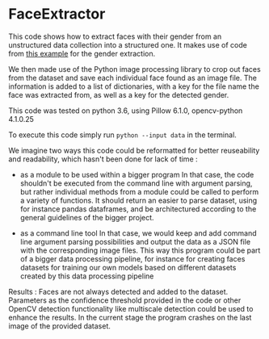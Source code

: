 # FaceExtractor

This code shows how to extract faces with their gender from an unstructured data collection into a structured one.
It makes use of code from [this example](https://www.learnopencv.com/age-gender-classification-using-opencv-deep-learning-c-python/) for the gender extraction.

We then made use of the Python image processing library to crop out faces from the dataset and save each individual face found as an image file.
The information is added to a list of dictionaries, with a key for the file name the face was extracted from, as well as a key for the detected gender.

This code was tested on python 3.6, using Pillow 6.1.0, opencv-python 4.1.0.25

To execute this code simply run `python --input data` in the terminal.

We imagine two ways this code could be reformatted for better reuseability and readability, which hasn't been done for lack of time : 
- as a module to be used within a bigger program
  In that case, the code shouldn't be executed from the command line with argument parsing, but rather individual methods from a module could be called to perform a variety of functions.
  It should return an easier to parse dataset, using for instance pandas dataframes, and be architectured according to the general guidelines of the bigger project.
  
- as a command line tool
  In that case, we would keep and add command line argument parsing possibilities and output the data as a JSON file with the corresponding image files. 
  This way this program could be part of a bigger data processing pipeline, for instance for creating faces datasets for training our own models based on different datasets created by this data processing pipeline
  
Results : 
Faces are not always detected and added to the dataset. Parameters as the confidence threshold provided in the code or other OpenCV detection functionality like multiscale detection could be used to enhance the results.
In the current stage the program crashes on the last image of the provided dataset.
